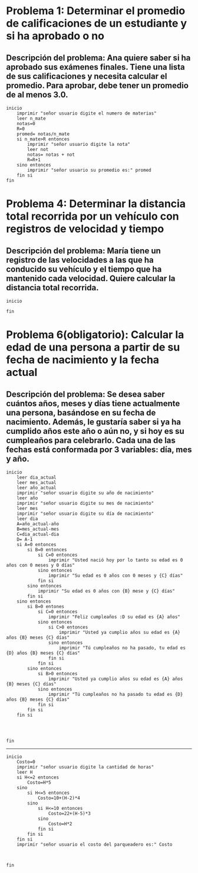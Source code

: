 # Problema 1: Determinar el promedio de calificaciones de un estudiante y si ha aprobado o no
## Descripción del problema: Ana quiere saber si ha aprobado sus exámenes finales. Tiene una lista de sus calificaciones y necesita calcular el promedio. Para aprobar, debe tener un promedio de al menos 3.0.
```
inicio
    imprimir "señor usuario digite el numero de materias"
    leer n_mate
    notas=0
    R=0
    promed= notas/n_mate
    si n_mate>R entonces
        imprimir "señor usuario digite la nota"
        leer not
        notas= notas + not
        R=R+1
    sino entonces
        imprimir "señor usuario su promedio es:" promed
    fin si
fin
```

# Problema 4: Determinar la distancia total recorrida por un vehículo con registros de velocidad y tiempo
## Descripción del problema: María tiene un registro de las velocidades a las que ha conducido su vehículo y el tiempo que ha mantenido cada velocidad. Quiere calcular la distancia total recorrida.
```
inicio
   
fin
```

# Problema 6(obligatorio): Calcular la edad de una persona a partir de su fecha de nacimiento y la fecha actual
## Descripción del problema: Se desea saber cuántos años, meses y días tiene actualmente una persona, basándose en su fecha de nacimiento. Además, le gustaría saber si ya ha cumplido años este año o aún no, y si hoy es su cumpleaños para celebrarlo. Cada una de las fechas está conformada por 3 variables: día, mes y año.
```
inicio
    leer dia_actual
    leer mes_actual
    leer año_actual
    imprimir "señor usuario digite su año de nacimiento"
    leer año
    imprimir "señor usuario digite su mes de nacimiento"
    leer mes
    imprimir "señor usuario digite su día de nacimiento"
    leer dia
    A=año_actual-año
    B=mes_actual-mes
    C=dia_actual-dia
    D= A-1
    si A=0 entonces
        si B=0 entonces
            si C=0 entonces
                imprimir "Usted nació hoy por lo tanto su edad es 0 años con 0 meses y 0 días"
            sino entonces
                imprimir "Su edad es 0 años con 0 meses y {C} días" 
            fin si
        sino entonces
            imprimir "Su edad es 0 años con {B} mese y {C} días"
        fin si
    sino entonces
        si B=0 entones
            si C=0 entonces
                imprimir "Feliz cumpleaños :D su edad es {A} años"
            sino entonces
                si C>0 entonces
                    imprimir "Usted ya cumplio años su edad es {A} años {B} meses {C} días"
                sino entonces
                    imprimir "Tú cumpleaños no ha pasado, tu edad es {D} años {B} meses {C} días"
                fin si
            fin si
        sino entonces
            si B>0 entonces
                imprimir "Usted ya cumplio años su edad es {A} años {B} meses {C} días"
            sino entonces
                imprimir "Tú cumpleaños no ha pasado tu edad es {D} años {B} meses {C} días"
            fin si
        fin si
    fin si


    

fin
```

-------------------------
```
inicio
    Costo=0
    imprimir "señor usuario digite la cantidad de horas"
    leer H
    si H<=2 entonces
        Costo=H*5
    sino 
        si H<=5 entonces
            Costo=10+(H-2)*4
        sino 
            si H<=10 entonces
                Costo=22+(H-5)*3
            sino 
                Costo=H*2
            fin si
        fin si
    fin si
    imprimir "señor usuario el costo del parqueadero es:" Costo

    
   
fin
```